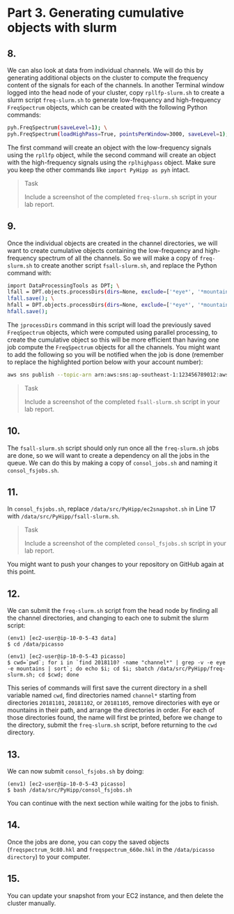 # Part 3. Generating cumulative objects with slurm

## 8.
We can also look at data from individual channels. We will do this by generating additional objects on the cluster to compute the frequency content of the signals for each of the channels. In another Terminal window logged into the head node of your cluster, copy `rpllfp-slurm.sh` to create a slurm script `freq-slurm.sh` to generate low-frequency and high-frequency `FreqSpectrum` objects, which can be created with the following Python commands:

```bash
pyh.FreqSpectrum(saveLevel=1); \
pyh.FreqSpectrum(loadHighPass=True, pointsPerWindow=3000, saveLevel=1);
```

The first command will create an object with the low-frequency signals using the `rpllfp` object, while the second command will create an object with the high-frequency signals using the `rplhighpass` object. Make sure you keep the other commands like `import PyHipp as pyh` intact.

> <p class="task"> Task
>
> Include a screenshot of the completed `freq-slurm.sh` script in your lab report.

## 9.
Once the individual objects are created in the channel directories, we will want to create cumulative objects containing the low-frequency and high-frequency spectrum of all the channels. So we will make a copy of `freq-slurm.sh` to create another script `fsall-slurm.sh`, and replace the Python command with:

```bash
import DataProcessingTools as DPT; \
lfall = DPT.objects.processDirs(dirs=None, exclude=['*eye*', '*mountains*'], objtype=pyh.FreqSpectrum, saveLevel=1); \
lfall.save(); \
hfall = DPT.objects.processDirs(dirs=None, exclude=['*eye*', '*mountains*'], objtype=pyh.FreqSpectrum, loadHighPass=True, pointsPerWindow=3000, saveLevel=1); \
hfall.save();
```

The `jprocessDirs` command in this script will load the previously saved `FreqSpectrum` objects, which were computed using parallel processing, to create the cumulative object so this will be more efficient than having one job compute the `FreqSpectrum` objects for all the channels. You might want to add the following so you will be notified when the job is done (remember to replace the highlighted portion below with your account number):

```bash
aws sns publish --topic-arn arn:aws:sns:ap-southeast-1:123456789012:awsnotify --message "FSJobDone"
```

> <p class="task"> Task
>
> Include a screenshot of the completed `fsall-slurm.sh` script in your lab report.

## 10.
The `fsall-slurm.sh` script should only run once all the `freq-slurm.sh` jobs are done, so we will want to create a dependency on all the jobs in the queue. We can do this by making a copy of `consol_jobs.sh` and naming it `consol_fsjobs.sh`.

## 11.
In `consol_fsjobs.sh`, replace `/data/src/PyHipp/ec2snapshot.sh` in Line 17 with `/data/src/PyHipp/fsall-slurm.sh`.

> <p class="task"> Task
>
> Include a screenshot of the completed `consol_fsjobs.sh` script in your lab report.

You might want to push your changes to your repository on GitHub again at this point.


## 12.
We can submit the `freq-slurm.sh` script from the head node by finding all the channel directories, and changing to each one to submit the slurm script:

```shell
(env1) [ec2-user@ip-10-0-5-43 data]
$ cd /data/picasso

(env1) [ec2-user@ip-10-0-5-43 picasso]
$ cwd=`pwd`; for i in `find 2018110? -name "channel*" | grep -v -e eye -e mountains | sort`; do echo $i; cd $i; sbatch /data/src/PyHipp/freq-slurm.sh; cd $cwd; done
```

This series of commands will first save the current directory in a shell variable named `cwd`, find directories named `channel*` starting from directories `20181101`, `20181102`, or `20181105`, remove directories with eye or mountains in their path, and arrange the directories in order. For each of those directories found, the name will first be printed, before we change to the directory, submit the `freq-slurm.sh` script, before returning to the `cwd` directory.

## 13.
We can now submit `consol_fsjobs.sh` by doing:

```shell
(env1) [ec2-user@ip-10-0-5-43 picasso]
$ bash /data/src/PyHipp/consol_fsjobs.sh
```

You can continue with the next section while waiting for the jobs to finish.

## 14.
Once the jobs are done, you can copy the saved objects (`freqspectrum_9c80.hkl` and `freqspectrum_660e.hkl` in the `/data/picasso directory`) to your computer.

## 15.
You can update your snapshot from your EC2 instance, and then delete the cluster manually.

